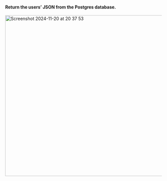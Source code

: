 #### Return the users’ JSON from the Postgres database.

<img width="516" alt="Screenshot 2024-11-20 at 20 37 53" src="https://github.com/user-attachments/assets/55a891fc-9a53-40ea-b613-52c06614052a">
